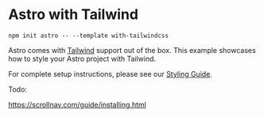 # Astro with Tailwind

```
npm init astro -- --template with-tailwindcss
```

Astro comes with [Tailwind](https://tailwindcss.com) support out of the box. This example showcases how to style your Astro project with Tailwind.

For complete setup instructions, please see our [Styling Guide](https://docs.astro.build/guides/styling#-tailwind).

Todo:

https://scrollnav.com/guide/installing.html
